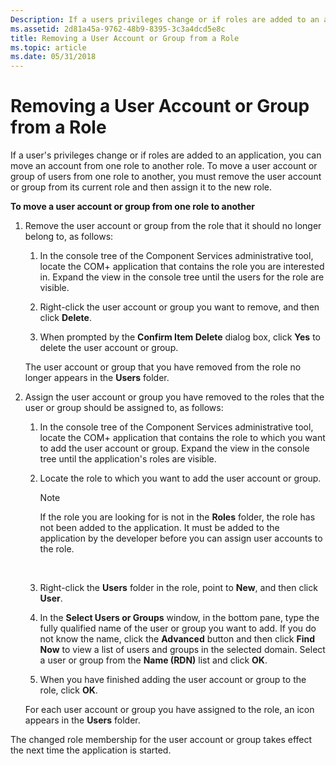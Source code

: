 ```yaml
---
Description: If a users privileges change or if roles are added to an application, you can move an account from one role to another role.
ms.assetid: 2d81a45a-9762-48b9-8395-3c3a4dcd5e8c
title: Removing a User Account or Group from a Role
ms.topic: article
ms.date: 05/31/2018
---
```


# Removing a User Account or Group from a Role

If a user's privileges change or if roles are added to an application, you can move an account from one role to another role. To move a user account or group of users from one role to another, you must remove the user account or group from its current role and then assign it to the new role.

**To move a user account or group from one role to another**

1.  Remove the user account or group from the role that it should no longer belong to, as follows:

    1.  In the console tree of the Component Services administrative tool, locate the COM+ application that contains the role you are interested in. Expand the view in the console tree until the users for the role are visible.

    2.  Right-click the user account or group you want to remove, and then click **Delete**.

    3.  When prompted by the **Confirm Item Delete** dialog box, click **Yes** to delete the user account or group.

    The user account or group that you have removed from the role no longer appears in the **Users** folder.

2.  Assign the user account or group you have removed to the roles that the user or group should be assigned to, as follows:

    1.  In the console tree of the Component Services administrative tool, locate the COM+ application that contains the role to which you want to add the user account or group. Expand the view in the console tree until the application's roles are visible.

    2.  Locate the role to which you want to add the user account or group.

        > [!Note]  
        > If the role you are looking for is not in the **Roles** folder, the role has not been added to the application. It must be added to the application by the developer before you can assign user accounts to the role.

         

    3.  Right-click the **Users** folder in the role, point to **New**, and then click **User**.

    4.  In the **Select Users or Groups** window, in the bottom pane, type the fully qualified name of the user or group you want to add. If you do not know the name, click the **Advanced** button and then click **Find Now** to view a list of users and groups in the selected domain. Select a user or group from the **Name (RDN)** list and click **OK**.

    5.  When you have finished adding the user account or group to the role, click **OK**.

    For each user account or group you have assigned to the role, an icon appears in the **Users** folder.

The changed role membership for the user account or group takes effect the next time the application is started.

 

 



